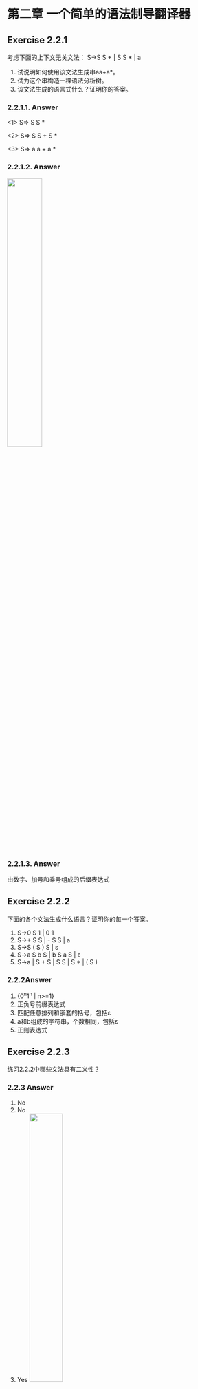 # 第二章 一个简单的语法制导翻译器

## Exercise 2.2.1

考虑下面的上下文无关文法： S->S S + | S S * | a

1) 试说明如何使用该文法生成串aa+a*。
2) 试为这个串构造一棵语法分析树。
3) 该文法生成的语言式什么？证明你的答案。

### 2.2.1.1. Answer

<1> S=> S S *

<2> S=> S S + S *

<3> S=> a a + a *

### 2.2.1.2. Answer

<img src="./img/2.2.1-2.png" width="40%" >

### 2.2.1.3. Answer

由数字、加号和乘号组成的后缀表达式

## Exercise 2.2.2

下面的各个文法生成什么语言？证明你的每一个答案。

1. S->0 S 1 | 0 1
2. S->+ S S | - S S | a
3. S->S ( S ) S | ε
4. S->a S b S | b S a S | ε
5. S->a | S + S | S S | S * | ( S )

### 2.2.2Answer

1. {0<sup>n</sup>1<sup>n</sup> | n>=1}
2. 正负号前缀表达式
3. 匹配任意排列和嵌套的括号，包括ε
4. a和b组成的字符串，个数相同，包括ε
5. 正则表达式

## Exercise 2.2.3

练习2.2.2中哪些文法具有二义性？

### 2.2.3 Answer

1. No
2. No
3. Yes
   <img src="./img/2.2.3-3.png" width="40%" >
4. Yes
   <img src="./img/2.2.3-4.png" width="40%" >
5. Yes
   <img src="./img/2.2.3-5.png" width="40%" >

## Exercise 2.2.4

为下面的各个语言构建无二义性的上下文无关文法。证明你的文法都是正确的。

1. 用后缀方式表示的算数表达式。
2. 由逗号分隔开的左结合的标识符列表。
3. 由逗号分隔开的右结合的标识符列表。
4. 由整数、标识符、四个二目运算符+、-、*、/构成的算数表达式。
5. 在4的运算符中增加单目+和单目-构成的算数表达式。

### 2.2.4 Answer

```
1. E->E E op | num
2. list->list, id | id
3. list->id, list | id
4. expr->expr + term | expr - term | term
   term->term * factor | term / factor | factor
   factor->id | num | (expr)
5. expr->expr + term | expr - term | term
   term->term * unary | term / unary | unary
   unary->+factor | -factor | factor
   factor->id | num | (expr)
```

## Exercise 2.2.5

1. 证明：用下面文法生成的所有二进制串的值都能被3整除。
   num->11 | 1001 | num 0 | num num
2. 上面的文法是否能够生成所有能被3整除的二进制串？

### 2.2.5 Answer

1. 当替换为11时位置集合为n，1101时为m

   sum

    = Σ<sub>n</sub> (2<sup>1</sup> + 2<sup>0</sup>) * 2 <sup>n</sup> + Σ<sub>m</sub> (2<sup>3</sup> + 2<sup>0</sup>) * 2<sup>m</sup>

    = Σ<sub>n</sub> 3 * 2 <sup>n</sup> + Σ<sub>m</sub> 9 * 2<sup>m</sup>

   可见能被3整除。

2. 无法生成10101=21

   ```
    3k = num   -> 11 | 1001 | num 0 | num num
     k = num/3 -> 01 | 0011 | k 0   | k k
     k         -> 01 | 0011 | k 0   | k k
   ```

   21/3 = 7 = 111不存在上面

## Exercise 2.2.6

为罗马数字构建一个上下文无关文法。

### 2.2.6 Answer

romanNum -> thousand hundred ten digit

  thousand -> M | MM | MMM | ε

  hundred -> smallHundred | C D | D smallHundred | C M

  smallHundred -> C | CC | CCC  | ε

  ten -> smallTen | X L | L smallTen | X C

  smallTen -> X | XX | XXX | ε

  digit -> smallDigit | I V | V smallDigit | I X

  smallDigit -> I | II | III  | ε

## Exercise 2.3.1

构建一个语法制导翻译方案，该方案把算数表达式从中缀表达方式翻译成运算符在运算分量之前的前缀表示方式。例如，-xy是表达式x-y的前缀表示法。给出输入9-5+2和9-5*2的注释分析树。

### 2.3.1 Answer

方案:

```
expr -> expr + term
      | expr - term
      | term
term -> term * factor
      | term / factor
      | factor
factor -> digit | (expr)
```

注释分析树:

```
expr -> {print("+")} expr + term
      | {print("-")} expr - term
      | term
term -> {print("*")} term * factor
      | {print("/")} term / factor
      | factor
factor -> digit {print(digit)}
        | (expr)
```

## Exercise 2.3.2

构建一个语法制导翻译方案，该方案将算术表达式从后缀表示方式翻译成中缀表示方式。给出输入95-2*和952*-的注释分析树。

### 2.3.2 Answer

方案:

```
expr -> expr expr +
      | expr expr -
      | expr expr *
      | expr expr /
      | digit
```

注释分析树:

```
expr -> expr {print("+")} expr +
      | expr {print("-")} expr -
      | {print("(")} expr {print(")*(")} expr {print(")")} *
      | {print("(")} expr {print(")/(")} expr {print(")")} /
      | digit {print(digit)}
```

#### Another reference answer

```
E -> {print("(")} E {print(op)} E {print(")"}} op | digit {print(digit)}
```

## Exercise 2.3.3

构建一个将整数翻译成罗马数字的语法制导翻译方案。

### 2.3.3 Answer

辅助函数:

```
repeat(sign, times) // repeat('a',2) = 'aa'
```

翻译制导方案:

```
num -> thousand hundred ten digit
       { num.roman = thousand.roman || hundred.roman || ten.roman || digit.roman;
         print(num.roman)}
thousand -> low {thousand.roman = repeat('M', low.v)}
hundred -> low {hundred.roman = repeat('C', low.v)}
         | 4 {hundred.roman = 'CD'}
         | high {hundred.roman = 'D' || repeat('X', high.v - 5)}
         | 9 {hundred.roman = 'CM'}
ten -> low {ten.roman = repeat('X', low.v)}
     | 4 {ten.roman = 'XL'}
     | high {ten.roman = 'L' || repeat('X', high.v - 5)}
     | 9 {ten.roman = 'XC'}
digit -> low {digit.roman = repeat('I', low.v)}
       | 4 {digit.roman = 'IV'}
       | high {digit.roman = 'V' || repeat('I', high.v - 5)}
       | 9 {digit.roman = 'IX'}
low -> 0 {low.v = 0}
     | 1 {low.v = 1}
     | 2 {low.v = 2}
     | 3 {low.v = 3}
high -> 5 {high.v = 5}
      | 6 {high.v = 6}
      | 7 {high.v = 7}
      | 8 {high.v = 8}
```

## Exercise 2.3.4

构建一个将罗马数字翻译成整数的语法制导翻译方案。

### 2.3.4 Answer

方案：

```
romanNum -> thousand hundred ten digit
thousand -> M | MM | MMM | ε
hundred -> smallHundred | C D | D smallHundred | C M
smallHundred -> C | CC | CCC | ε
ten -> smallTen | X L | L smallTen | X C
smallTen -> X | XX | XXX  | ε
digit -> smallDigit | I V | V smallDigit | I X
smallDigit -> I | II | III | ε
```

翻译制导方案：

```
romanNum -> thousand hundred ten digit {romanNum.v = thousand.v || hundred.v || ten.v || digit.v; print(romanNun.v)}
thousand -> M {thousand.v = 1}
          | MM {thousand.v = 2}
          | MMM {thousand.v = 3}
          | ε {thousand.v = 0}
hundred -> smallHundred {hundred.v = smallHundred.v}
         | C D {hundred.v = smallHundred.v}
         | D smallHundred {hundred.v = 5 + smallHundred.v}
         | C M {hundred.v = 9}
smallHundred -> C {smallHundred.v = 1}
              | CC {smallHundred.v = 2}
              | CCC {smallHundred.v = 3}
              | ε {hundred.v = 0}
ten -> smallTen {ten.v = smallTen.v}
     | X L  {ten.v = 4}
     | L smallTen  {ten.v = 5 + smallTen.v}
     | X C  {ten.v = 9}
smallTen -> X {smallTen.v = 1}
          | XX {smallTen.v = 2}
          | XXX {smallTen.v = 3}
          | ε {smallTen.v = 0}
digit -> smallDigit {digit.v = smallDigit.v}
       | I V  {digit.v = 4}
       | V smallDigit  {digit.v = 5 + smallDigit.v}
       | I X  {digit.v = 9}
 smallDigit -> I {smallDigit.v = 1}
            | II {smallDigit.v = 2}
            | III {smallDigit.v = 3}
            | ε {smallDigit.v = 0}
```

## Exercise 2.3.5

构建一个将后缀算数表达式翻译成等价的前缀算数表达式的语法制导翻译方案。

### 2.3.5 Answer

方案:

```
expr -> expr expr op | digit
```

翻译制导方案:

```
expr -> {print(op)} expr expr op | digit {print(digit)}
```

## Exercise 2.4.1

为下列文法构造递归下降语法分析器：

1. S->+ S S | - S S | a
2. S->S ( S ) S | ε
3. S->0 S 1 | 0 1

### 2.4.1 Answer

1. [2_4_1_1](./src/2_4_1_1.c)
2. [2_4_1_2](./src/2_4_1_2.c)
3. [2_4_1_3](./src/2_4_1_3.c)

## Exercise 2.6.1

扩展2.6.5节中的词法分析器以消除注释。注释的定义如下：

1. 以//开始的注释，包括从它开始到这一行的结尾的所有字符
2. 以/* 开始的注释，包括从它开始到后面第一次出现的字符序列 */之间的所有字符。

## Exercise 2.6.2

扩展2.6.5节中的词法分析器，使它能够识别关系运算符<、<=、==、!=、>=、>。

## Exercise 2.6.3

扩展2.6.5节中的词法分析器，使它能够识别浮点数，比如2、3.14和.5等。

### 2.6.1-2.6.3 Answer

[Lexer.java](./src/answer/lexer/Lexer.java)

## Exercise 2.8.1

C语言和Java语言中的for语句具有如下形式：

for(expr1; expr2; expr3) stmt

第一个表达式在循环之前执行，它通常被用来初始化循环下标。第二个表达式是一个测试，它在循环的每次迭代之前进行。如果这个表达式的结果变成0，就退出循环。循环本身可以被看作语句{stmt expr3;}。第三个表达式在每一次迭代的末尾执行，它通常用来使循环下标递增。故for语句的含义类似于

expr1; while(expr2); { stmp expr3; }

仿照图2-43中的类If，为for语句定义一个类For。

### 2.8.1 Answer

[For.java](./src/answer/For.java)

## Exercise 2.8.2

程序设计语言C中没有布尔类型。试说明C语言的编译器可能使用什么方法将一个if语句翻译成为三地址代码。

### 2.8.2 Answer

Relpace

```java
emit("ifFalse " + E.rvalue().toString() + " goto " + after);
```

with

```java
emit("ifEqual " + E.rvalue().toString() + " 0 goto " + after);
```

or

```java
emit("ifEqualZero " + E.rvalue().toString() + " goto " + after);
```

